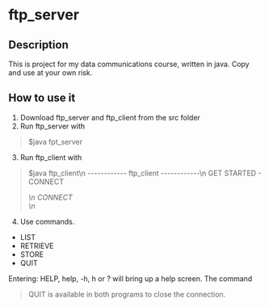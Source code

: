 # ftp_server
## Description
This is project for my data communications course, written in java. Copy and use at your own risk.
## How to use it
1. Download ftp_server and ftp_client from the src folder
2. Run ftp_server with 
  >$java fpt_server <port number>
3. Run ftp_client with
  >$java ftp_client\n
  >------------ ftp_client ------------\n
  >GET STARTED - CONNECT <address> <port>\n
  >CONNECT <address> <port>\n
4. Use commands.
  * LIST
  * RETRIEVE <filename>
  * STORE <filename>
  * QUIT

Entering: HELP, help, -h, h or ? will bring up a help screen.
The command
  >QUIT
  is available in both programs to close the connection. 
